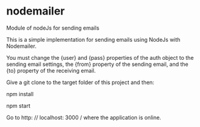 # nodemailer
Module of nodeJs for sending emails

This is a simple implementation for sending emails using NodeJs with Nodemailer.

You must change the {user} and {pass} properties of the auth object to the sending email settings, the {from} property of the sending email, and the {to} property of the receiving email.

Give a git clone to the target folder of this project and then:

npm install

npm start

Go to http: // localhost: 3000 / where the application is online.
